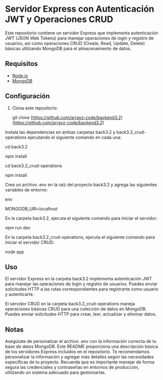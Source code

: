 
# Servidor Express con Autenticación JWT y Operaciones CRUD

Este repositorio contiene un servidor Express que implementa autenticación JWT (JSON Web Tokens) para manejar operaciones de login y registro de usuarios, así como operaciones CRUD (Create, Read, Update, Delete) básicas utilizando MongoDB para el almacenamiento de datos.

## Requisitos

- [Node.js](https://nodejs.org/)
- [MongoDB](https://www.mongodb.com/)

## Configuración

1. Clona este repositorio:

   git clone [https://github.com/arrayz-code/backend3.2](https://github.com/arrayz-code/backend3.2)

Instala las dependencias en ambas carpetas back3.2 y back3.2_crud-operations ejecutando el siguiente comando en cada una:



cd back3.2

npm install


cd back3.2_crud-operations

npm install

Crea un archivo .env en la raíz del proyecto back3.2 y agrega las siguientes variables de entorno:

env

MONGODB_URI=localhost

En la carpeta back3.2, ejecuta el siguiente comando para iniciar el servidor:



npm run dev

En la carpeta back3.2_crud-operations, ejecuta el siguiente comando para iniciar el servidor CRUD:

node app

## Uso

El servidor Express en la carpeta back3.2 implementa autenticación JWT para manejar las operaciones de login y registro de usuarios. Puedes enviar solicitudes HTTP a las rutas correspondientes para registrarte como usuario y autenticarte.

El servidor CRUD en la carpeta back3.2_crud-operations maneja operaciones básicas CRUD para una colección de datos en MongoDB. Puedes enviar solicitudes HTTP para crear, leer, actualizar y eliminar datos.

## Notas

Asegúrate de personalizar el archivo .env con la información correcta de tu base de datos MongoDB.
Este README proporciona una descripción básica de los servidores Express incluidos en el repositorio. Te recomendamos personalizar la información y agregar más detalles según las necesidades específicas de tu proyecto.
Recuerda que es importante manejar de forma segura las credenciales y contraseñas en entornos de producción, utilizando un sistema adecuado para gestionarlas.
